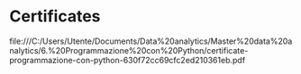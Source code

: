 # Certificates

file:///C:/Users/Utente/Documents/Data%20analytics/Master%20data%20analytics/6.%20Programmazione%20con%20Python/certificate-programmazione-con-python-630f72cc69cfc2ed210361eb.pdf
